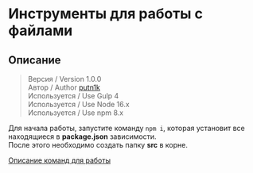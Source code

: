 # Инструменты для работы с файлами

## Описание
> Версия / Version 1.0.0 <br>
> Автор / Author [putn1k](https://github.com/putn1k/) <br>
> Используется / Use Gulp 4 <br>
> Используется / Use Node 16.x <br>
> Используется / Use npm 8.x <br>

Для начала работы, запустите команду `npm i`, которая установит все находящиеся в __package.json__ зависимости.<br>
После этого необходимо создать папку __src__ в корне.

[Описание команд для работы](Guide.md)
